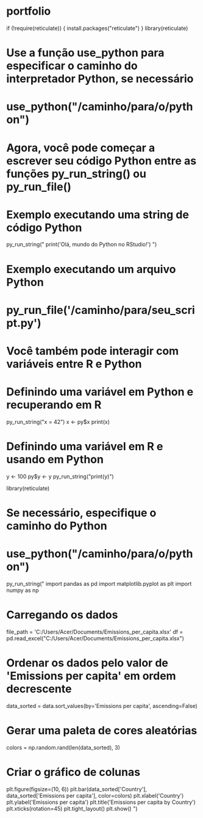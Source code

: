 # portfolio
if (!require(reticulate)) {
  install.packages("reticulate")
}
library(reticulate)

# Use a função use_python para especificar o caminho do interpretador Python, se necessário
# use_python("/caminho/para/o/python")

# Agora, você pode começar a escrever seu código Python entre as funções py_run_string() ou py_run_file()

# Exemplo executando uma string de código Python
py_run_string("
print('Olá, mundo do Python no RStudio!')
")

# Exemplo executando um arquivo Python
# py_run_file('/caminho/para/seu_script.py')

# Você também pode interagir com variáveis entre R e Python
# Definindo uma variável em Python e recuperando em R
py_run_string("x = 42")
x <- py$x
print(x)

# Definindo uma variável em R e usando em Python
y <- 100
py$y <- y
py_run_string("print(y)")

library(reticulate)

# Se necessário, especifique o caminho do Python
# use_python("/caminho/para/o/python")

py_run_string("
import pandas as pd
import matplotlib.pyplot as plt
import numpy as np

# Carregando os dados
file_path = 'C:/Users/Acer/Documents/Emissions_per_capita.xlsx'
df = pd.read_excel("C:/Users/Acer/Documents/Emissions_per_capita.xlsx")  

# Ordenar os dados pelo valor de 'Emissions per capita' em ordem decrescente
data_sorted = data.sort_values(by='Emissions per capita', ascending=False)

# Gerar uma paleta de cores aleatórias
colors = np.random.rand(len(data_sorted), 3)

# Criar o gráfico de colunas
plt.figure(figsize=(10, 6))
plt.bar(data_sorted['Country'], data_sorted['Emissions per capita'], color=colors)
plt.xlabel('Country')
plt.ylabel('Emissions per capita')
plt.title('Emissions per capita by Country')
plt.xticks(rotation=45)
plt.tight_layout()
plt.show()
")
